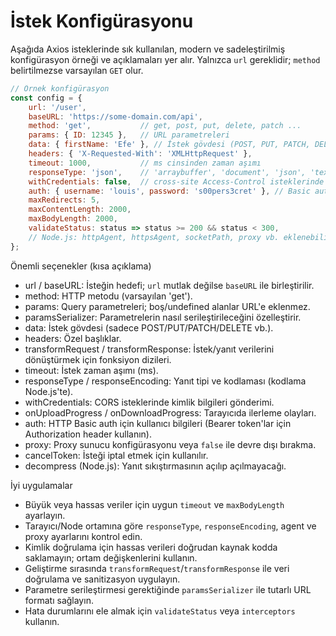 # İstek Konfigürasyonu

Aşağıda Axios isteklerinde sık kullanılan, modern ve sadeleştirilmiş konfigürasyon örneği ve açıklamaları yer alır. Yalnızca `url` gereklidir; `method` belirtilmezse varsayılan `GET` olur.

```js
// Örnek konfigürasyon
const config = {
    url: '/user',
    baseURL: 'https://some-domain.com/api',
    method: 'get',           // get, post, put, delete, patch ...
    params: { ID: 12345 },   // URL parametreleri
    data: { firstName: 'Efe' }, // İstek gövdesi (POST, PUT, PATCH, DELETE)
    headers: { 'X-Requested-With': 'XMLHttpRequest' },
    timeout: 1000,           // ms cinsinden zaman aşımı
    responseType: 'json',    // 'arraybuffer', 'document', 'json', 'text', 'stream', (browser: 'blob')
    withCredentials: false,  // cross-site Access-Control isteklerinde credentials gönderimi
    auth: { username: 'louis', password: 's00pers3cret' }, // Basic auth
    maxRedirects: 5,
    maxContentLength: 2000,
    maxBodyLength: 2000,
    validateStatus: status => status >= 200 && status < 300,
    // Node.js: httpAgent, httpsAgent, socketPath, proxy vb. eklenebilir
};
```

Önemli seçenekler (kısa açıklama)
- url / baseURL: İsteğin hedefi; `url` mutlak değilse `baseURL` ile birleştirilir.
- method: HTTP metodu (varsayılan 'get').
- params: Query parametreleri; boş/undefined alanlar URL'e eklenmez.
- paramsSerializer: Parametrelerin nasıl serileştirileceğini özelleştirir.
- data: İstek gövdesi (sadece POST/PUT/PATCH/DELETE vb.).
- headers: Özel başlıklar.
- transformRequest / transformResponse: İstek/yanıt verilerini dönüştürmek için fonksiyon dizileri.
- timeout: İstek zaman aşımı (ms).
- responseType / responseEncoding: Yanıt tipi ve kodlaması (kodlama Node.js'te).
- withCredentials: CORS isteklerinde kimlik bilgileri gönderimi.
- onUploadProgress / onDownloadProgress: Tarayıcıda ilerleme olayları.
- auth: HTTP Basic auth için kullanıcı bilgileri (Bearer token'lar için Authorization header kullanın).
- proxy: Proxy sunucu konfigürasyonu veya `false` ile devre dışı bırakma.
- cancelToken: İsteği iptal etmek için kullanılır.
- decompress (Node.js): Yanıt sıkıştırmasının açılıp açılmayacağı.

İyi uygulamalar
- Büyük veya hassas veriler için uygun `timeout` ve `maxBodyLength` ayarlayın.
- Tarayıcı/Node ortamına göre `responseType`, `responseEncoding`, agent ve proxy ayarlarını kontrol edin.
- Kimlik doğrulama için hassas verileri doğrudan kaynak kodda saklamayın; ortam değişkenlerini kullanın.
- Geliştirme sırasında `transformRequest`/`transformResponse` ile veri doğrulama ve sanitizasyon uygulayın.
- Parametre serileştirmesi gerektiğinde `paramsSerializer` ile tutarlı URL formatı sağlayın.
- Hata durumlarını ele almak için `validateStatus` veya `interceptors` kullanın.
